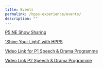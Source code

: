 ```yaml
---
title: Events
permalink: /hpps-experience/events/
description: ""
---
```

[P5 NE Show Sharing](https://www.youtube.com/watch?v=a2IkJpYPyoY)

['Shine Your Light' with HPPS](https://www.youtube.com/watch?v=rfOSi11jIMA)

[Video Link for P1 Speech & Drama Programme ](https://vimeo.com/843909057?share=copy)

[Video Link P2 Speech & Drama Programme](https://vimeo.com/843903873?share=copy)